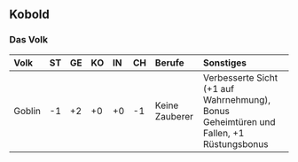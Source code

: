 ## Kobold

### Das Volk

| Volk | ST | GE | KO | IN | CH | Berufe | Sonstiges |
| :--- | :--- | :--- | :--- | :--- | :--- | :--- | :--- |
| Goblin | -1 | +2 | +0 | +0 | -1 | Keine Zauberer | Verbesserte Sicht \(+1 auf Wahrnehmung\), Bonus Geheimtüren und Fallen, +1 Rüstungsbonus |

